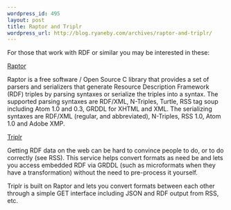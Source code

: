 ```yaml
--- 
wordpress_id: 495
layout: post
title: Raptor and Triplr
wordpress_url: http://blog.ryaneby.com/archives/raptor-and-triplr/
---
```

For those that work with RDF or similar you may be interested in these:

<a href="http://librdf.org/raptor/">Raptor</a>

Raptor is a free software / Open Source C library that provides a set of parsers and serializers that generate Resource Description Framework (RDF) triples by parsing syntaxes or serialize the triples into a syntax. The supported parsing syntaxes are RDF/XML, N-Triples, Turtle, RSS tag soup including Atom 1.0 and 0.3, GRDDL for XHTML and XML. The serializing syntaxes are RDF/XML (regular, and abbreviated), N-Triples, RSS 1.0, Atom 1.0 and Adobe XMP.

<a href="http://triplr.org/">Triplr</a>

Getting RDF data on the web can be hard to convince people to do, or to do correctly (see RSS). This service helps convert formats as need be and lets you access embedded RDF via GRDDL (such as microformats when they have a transformation) without the need to pre-process it yourself.

Triplr is built on Raptor and lets you convert formats between each other through a simple GET interface including JSON and RDF output from RSS, etc.
